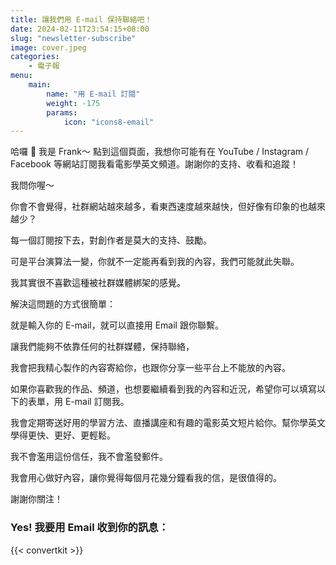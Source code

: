 ```yaml
---
title: 讓我們用 E-mail 保持聯絡吧！
date: 2024-02-11T23:54:15+08:00
slug: "newsletter-subscribe"
image: cover.jpeg
categories:
    - 電子報
menu:
    main:
        name: "用 E-mail 訂閱" 
        weight: -175
        params:
            icon: "icons8-email"
---
```


哈囉 👋 我是 Frank～ 點到這個頁面，我想你可能有在 YouTube / Instagram / Facebook 等網站訂閱我看電影學英文頻道。謝謝你的支持、收看和追蹤！

我問你喔～

你會不會覺得，社群網站越來越多，看東西速度越來越快，但好像有印象的也越來越少？

每一個訂閱按下去，對創作者是莫大的支持、鼓勵。

可是平台演算法一變，你就不一定能再看到我的內容，我們可能就此失聯。

我其實很不喜歡這種被社群媒體綁架的感覺。

解決這問題的方式很簡單：

就是輸入你的 E-mail，就可以直接用 Email 跟你聯繫。

讓我們能夠不依靠任何的社群媒體，保持聯絡，

我會把我精心製作的內容寄給你，也跟你分享一些平台上不能放的內容。

如果你喜歡我的作品、頻道，也想要繼續看到我的內容和近況，希望你可以填寫以下的表單，用 E-mail 訂閱我。

我會定期寄送好用的學習方法、直播講座和有趣的電影英文短片給你。幫你學英文學得更快、更好、更輕鬆。

我不會濫用這份信任，我不會濫發郵件。

我會用心做好內容，讓你覺得每個月花幾分鐘看我的信，是很值得的。

謝謝你關注！


### Yes! 我要用 Email 收到你的訊息：
{{< convertkit >}}

